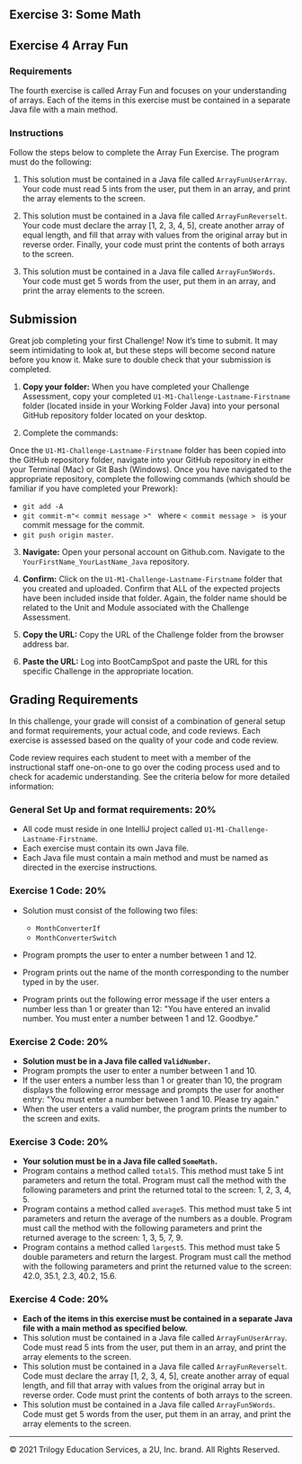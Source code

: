 <!-- # Challenge: Java Tools and Language

## Concepts

This assessment contains four coding exercises that will evaluate your understanding of Java tools and language concepts learned throughout this module.

## Challenge Set Up

1. **Pull instructions:** In your class Git repository, execute `git pull origin master` to pull down the latest instructions for the Challenge Assessment.

2. **Create a new folder:** Inside the folder called "Working Folder Java" create a folder called `U1-M1-Challenge-Lastname-Firstname`.

3. **Copy instructions:** Copy the challenge instructions from your class Git repository folder to the `U1-M1-Challenge-Lastname-Firstname` folder you just created. -->

<!-- 4. **Complete your challenge:** Work on and complete your Challenge in that folder. The folder may contain multiple IntelliJ projects.If so, open each project folder separately in IntelliJ. Remember that you can identify an IntelliJ project folder because it contains a `pom.xml` file. Find the `pom.xml` file and open the parent folder of the pom file in order to properly open the project.  -->
<!-- 
## Exercise 1: Month Converter

### Requirements

The first exercise is called Month Converter and focuses on your understanding of conditionals. This program converts a number entered by the user into a month. You must provide one version that uses an if/else/else-if structure and one version that uses a switch statement. Your solution must consist of the following two files:

- `MonthConverterIf`
- `MonthConverterSwitch`

### Instructions

Follow the steps below to complete the Month Converter Exercise:

1. Prompt the user to enter a number between 1 and 12.

2. Print out the name of the month corresponding to its number.

3. Print out the following error message if the user enters a number less than 1 or greater than 12: "You have entered an invalid number. You must enter a number between 1 and 12. Goodbye." -->

<!-- ## Exercise 2: Valid Number

### Requirements

The second exercise is called Valid Number and focuses on your understanding of loops. This program prompts the user for a number between 1 and 10 and keeps asking until the entered number is in range. Your solution must be in a Java file called `ValidNumber`.

### Instructions

Follow the steps below to complete the Valid Number Exercise. The program must do the following:

1. Prompt the user to enter a number between 1 and 10.

2. If the user enters a number less than 1 or greater than 10, display the following error message and prompt the user for another entry: "You must enter a number between 1 and 10. Please try again."

3. When the user enters a valid number, print the number to the screen and exit. -->

## Exercise 3: Some Math

<!-- ### Requirements

The third exercise is called Some Math and focuses on your understanding of methods. In this program, you will create three methods and call them from main with the specified parameters. Your solution must be in a Java file called `SomeMath`.

### Instructions

Follow the steps below to complete the Some Math Exercise. The program must do the following:

1. Create a method called `total5`. This method must take the 5 integer parameters 1, 2, 3, 4, 5 and return the sum total. You must call the method and print the returned total to the screen.

2. Create a method called `average5`. This method must take 5 integer parameters 1, 3, 5, 7, 9 and return the average of the numbers as a double. You must call the method and print the returned average to the screen.

3. Create a method called `largest5`. This method must take 5 double parameters 42.0, 35.1, 2.3, 40.2, and 15.6 and return the largest. You must call the method and print the returned value to the screen. -->

## Exercise 4 Array Fun

### Requirements

The fourth exercise is called Array Fun and focuses on your understanding of arrays. Each of the items in this exercise must be contained in a separate Java file with a main method.

### Instructions

Follow the steps below to complete the Array Fun Exercise. The program must do the following:

1. This solution must be contained in a Java file called `ArrayFunUserArray`. Your code must read 5 ints from the user, put them in an array, and print the array elements to the screen.

2. This solution must be contained in a Java file called `ArrayFunReverselt`. Your code must declare the array [1, 2, 3, 4, 5], create another array of equal length, and fill that array with values from the original array but in reverse order. Finally, your code must print the contents of both arrays to the screen.

3. This solution must be contained in a Java file called `ArrayFun5Words`. Your code must get 5 words from the user, put them in an array, and print the array elements to the screen.

## Submission

Great job completing your first Challenge! Now it’s time to submit. It may seem intimidating to look at, but these steps will become second nature before you know it. Make sure to double check that your submission is completed.

1. **Copy your folder:** When you have completed your Challenge Assessment, copy your completed `U1-M1-Challenge-Lastname-Firstname` folder (located inside in your Working Folder Java) into your personal GitHub repository folder located on your desktop.

2.  Complete the commands:

    

   Once the `U1-M1-Challenge-Lastname-Firstname` folder has been copied into the GitHub repository folder, navigate into your GitHub repository in either your Terminal (Mac) or Git Bash (Windows). Once you have navigated to the appropriate repository, complete the following commands (which should be familiar if you have completed your Prework):

   - `git add -A`
   - `git commit-m"< commit message >" ` where `< commit message > ` is your commit message for the commit.
   - `git push origin master`. 

3. **Navigate:** Open your personal account on Github.com. Navigate to the  `YourFirstName_YourLastName_Java` repository.

4. **Confirm:** Click on the `U1-M1-Challenge-Lastname-Firstname` folder that you created and uploaded. Confirm that ALL of the expected projects have been included inside that folder. Again, the folder name should be related to the Unit and Module associated with the Challenge Assessment.

5. **Copy the URL:** Copy the URL of the Challenge folder from the browser address bar.

6. **Paste the URL:** Log into BootCampSpot and paste the URL for this specific Challenge in the appropriate location.

## Grading Requirements

In this challenge, your grade will consist of a combination of general setup and format requirements, your actual code, and code reviews. Each exercise is assessed based on the quality of your code and code review. 

Code review requires each student to meet with a member of the instructional staff one-on-one to go over the coding process used and to check for academic understanding. See the criteria below for more detailed information:

### General Set Up and format requirements: 20%

- All code must reside in one IntelliJ project called `U1-M1-Challenge-Lastname-Firstname`.
- Each exercise must contain its own Java file.
- Each Java file must contain a main method and must be named as directed in the exercise instructions.

### Exercise 1 Code: 20%

- Solution must consist of the following two files: 
  - `MonthConverterIf`
  - `MonthConverterSwitch`

- Program prompts the user to enter a number between 1 and 12.
- Program prints out the name of the month corresponding to the number typed in by the user.
- Program prints out the following error message if the user enters a number less than 1 or greater than 12: "You have entered an invalid number. You must enter a number between 1 and 12. Goodbye."

### Exercise 2 Code: 20%

- **Solution must be in a Java file called `ValidNumber`.**
- Program prompts the user to enter a number between 1 and 10.
- If the user enters a number less than 1 or greater than 10, the program displays the following error message and prompts the user for another entry: "You must enter a number between 1 and 10. Please try again."
- When the user enters a valid number, the program prints the number to the screen and exits.

### Exercise 3 Code: 20%

- **Your solution must be in a Java file called `SomeMath`.**
- Program contains a method called `total5`. This method must take 5 int parameters and return the total. Program must call the method with the following parameters and print the returned total to the screen: 1, 2, 3, 4, 5.
- Program contains a method called `average5`. This method must take 5 int parameters and return the average of the numbers as a double. Program must call the method with the following parameters and print the returned average to the screen: 1, 3, 5, 7, 9.
- Program contains a method called `largest5`. This method must take 5 double parameters and return the largest. Program must call the method with the following parameters and print the returned value to the screen: 42.0, 35.1, 2.3, 40.2, 15.6.

### Exercise 4 Code: 20%

- **Each of the items in this exercise must be contained in a separate Java file with a main method as specified below.**
- This solution must be contained in a Java file called `ArrayFunUserArray`. Code must read 5 ints from the user, put them in an array, and print the array elements to the screen.
- This solution must be contained in a Java file called `ArrayFunReverselt`. Code must declare the array [1, 2, 3, 4, 5], create another array of equal length, and fill that array with values from the original array but in reverse order. Code must print the contents of both arrays to the screen.
- This solution must be contained in a Java file called `ArrayFun5Words`. Code must get 5 words from the user, put them in an array, and print the array elements to the screen.

---

© 2021 Trilogy Education Services, a 2U, Inc. brand. All Rights Reserved.


